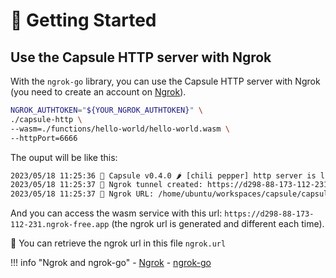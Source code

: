 # 🚀 Getting Started

## Use the Capsule HTTP server with Ngrok

With the `ngrok-go` library, you can use the Capsule HTTP server with Ngrok (you need to create an account on [Ngrok](https://ngrok.com/)). 


```bash
NGROK_AUTHTOKEN="${YOUR_NGROK_AUTHTOKEN}" \
./capsule-http \
--wasm=./functions/hello-world/hello-world.wasm \
--httpPort=6666
```

The ouput will be like this:

```bash
2023/05/18 11:25:36 💊 Capsule v0.4.0 🌶️ [chili pepper] http server is listening on: 6666 🌍
2023/05/18 11:25:37 👋 Ngrok tunnel created: https://d298-88-173-112-231.ngrok-free.app
2023/05/18 11:25:37 🤚 Ngrok URL: /home/ubuntu/workspaces/capsule/capsule-http/ngrok.url
```

And you can access the wasm service with this url: `https://d298-88-173-112-231.ngrok-free.app` (the ngrok url is generated and different each time).


👋 You can retrieve the ngrok url in this file `ngrok.url`

!!! info "Ngrok and ngrok-go"
    - [Ngrok](https://ngrok.com/)
    - [ngrok-go](https://ngrok.com/blog-post/ngrok-go)
